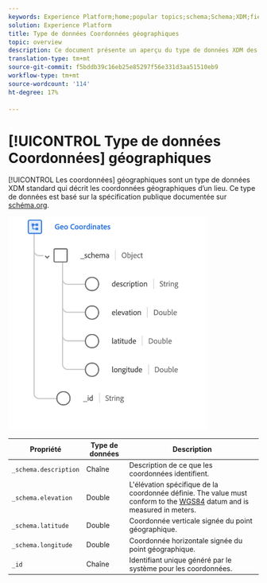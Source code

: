 ```yaml
---
keywords: Experience Platform;home;popular topics;schema;Schema;XDM;fields;schemas;Schemas;geo;coordinates;datatype;data-type;data type;
solution: Experience Platform
title: Type de données Coordonnées géographiques
topic: overview
description: Ce document présente un aperçu du type de données XDM des coordonnées géographiques.
translation-type: tm+mt
source-git-commit: f5bddb39c16eb25e85297f56e331d3aa51510eb9
workflow-type: tm+mt
source-wordcount: '114'
ht-degree: 17%

---
```



# [!UICONTROL Type de données Coordonnées] géographiques

[!UICONTROL Les coordonnées] géographiques sont un type de données XDM standard qui décrit les coordonnées géographiques d’un lieu. Ce type de données est basé sur la spécification publique documentée sur [schéma.org](https://schema.org/GeoCoordinates).

<img src="../images/data-types/geo-coordinates.png" width="400" /><br />

| Propriété | Type de données | Description |
| --- | --- | --- |
| `_schema.description` | Chaîne | Description de ce que les coordonnées identifient. |
| `_schema.elevation` | Double | L&#39;élévation spécifique de la coordonnée définie. The value must conform to the [WGS84](http://gisgeography.com/wgs84-world-geodetic-system/) datum and is measured in meters. |
| `_schema.latitude` | Double | Coordonnée verticale signée du point géographique. |
| `_schema.longitude` | Double | Coordonnée horizontale signée du point géographique. |
| `_id` | Chaîne | Identifiant unique généré par le système pour les coordonnées. |
